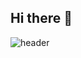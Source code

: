 ## Hi there 👋

<!--
**Quinn28022003/Quinn28022003** is a ✨ _special_ ✨ repository because its `README.md` (this file) appears on your GitHub profile.

Here are some ideas to get you started:

- 🔭 I’m currently working on ...
- 🌱 I’m currently learning ...
- 👯 I’m looking to collaborate on ...
- 🤔 I’m looking for help with ...
- 💬 Ask me about ...
- 📫 How to reach me: ...
- 😄 Pronouns: ...
- ⚡ Fun fact: ...
-->

![header](<img width="1700" height="460" alt="github-header-banner" src="https://github.com/user-attachments/assets/b011de09-91e7-42d1-ac62-4cc0b6bcda93" />
)

